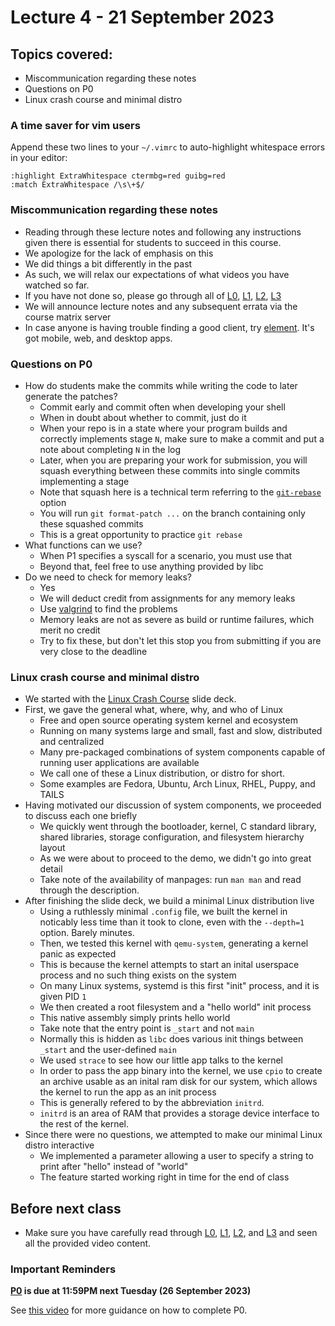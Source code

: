 # Lecture 4 - 21 September 2023

## Topics covered:

* Miscommunication regarding these notes
* Questions on P0
* Linux crash course and minimal distro

### A time saver for vim users

Append these two lines to your `~/.vimrc` to auto-highlight whitespace errors in your editor:

```
:highlight ExtraWhitespace ctermbg=red guibg=red
:match ExtraWhitespace /\s\+$/
```

### Miscommunication regarding these notes

* Reading through these lecture notes and following any instructions given there is essential for students to succeed in this course.
* We apologize for the lack of emphasis on this
* We did things a bit differently in the past
* As such, we will relax our expectations of what videos you have watched so far.
* If you have not done so, please go through all of [L0](L00.md), [L1](L01.md), [L2](L02.md), [L3](L03.md)
* We will announce lecture notes and any subsequent errata via the course matrix server
* In case anyone is having trouble finding a good client, try [element](https://element.io/). It's got mobile, web, and desktop apps.

### Questions on P0

* How do students make the commits while writing the code to later generate the patches?
	* Commit early and commit often when developing your shell
	* When in doubt about whether to commit, just do it
	* When your repo is in a state where your program builds and correctly implements stage `N`, make sure to make a commit and put a note about completing `N` in the log
	* Later, when you are preparing your work for submission, you will squash everything between these commits into single commits implementing a stage
	* Note that squash here is a technical term referring to the [`git-rebase`](https://git-scm.com/docs/git-rebase) option
	* You will run `git format-patch ...` on the branch containing only these squashed commits
	* This is a great opportunity to practice `git rebase` 
* What functions can we use?
	* When P1 specifies a syscall for a scenario, you must use that
	* Beyond that, feel free to use anything provided by libc
* Do we need to check for memory leaks?
	* Yes
	* We will deduct credit from assignments for any memory leaks
	* Use [valgrind](https://valgrind.org/) to find the problems
	* Memory leaks are not as severe as build or runtime failures, which merit no credit
	* Try to fix these, but don't let this stop you from submitting if you are very close to the deadline

### Linux crash course and minimal distro

* We started with the [Linux Crash Course](/slides/linux_crash_course.html) slide deck.
* First, we gave the general what, where, why, and who of Linux
	* Free and open source operating system kernel and ecosystem
	* Running on many systems large and small, fast and slow, distributed and centralized
	* Many pre-packaged combinations of system components capable of running user applications are available
	* We call one of these a Linux distribution, or distro for short.
	* Some examples are Fedora, Ubuntu, Arch Linux, RHEL, Puppy, and TAILS
* Having motivated our discussion of system components, we proceeded to discuss each one briefly
	* We quickly went through the bootloader, kernel, C standard library, shared libraries, storage configuration, and filesystem hierarchy layout
	* As we were about to proceed to the demo, we didn't go into great detail
	* Take note of the availability of manpages: run `man man` and read through the description.
* After finishing the slide deck, we build a minimal Linux distribution live
	* Using a ruthlessly minimal `.config` file, we built the kernel in noticably less time than it took to clone, even with the `--depth=1` option. Barely minutes.
	* Then, we tested this kernel with `qemu-system`, generating a kernel panic as expected
	* This is because the kernel attempts to start an inital userspace process and no such thing exists on the system
	* On many Linux systems, systemd is this first "init" process, and it is given PID `1`
	* We then created a root filesystem and a "hello world" init process
	* This native assembly simply prints hello world
	* Take note that the entry point is `_start` and not `main`
	* Normally this is hidden as `libc` does various init things between `_start` and the user-defined `main`
	* We used `strace` to see how our little app talks to the kernel
	* In order to pass the app binary into the kernel, we use `cpio` to create an archive usable as an inital ram disk for our system, which allows the kernel to run the app as an init process
	* This is generally refered to by the abbreviation `initrd`. 
	* `initrd` is an area of RAM that provides a storage device interface to the rest of the kernel.
* Since there were no questions, we attempted to make our minimal Linux distro interactive
	* We implemented a parameter allowing a user to specify a string to print after "hello" instead of "world"
	* The feature started working right in time for the end of class

## Before next class

* Make sure you have carefully read through [L0](L00.md), [L1](L01.md), [L2](L02.md), and [L3](L03.md) and seen all the provided video content. 

### Important Reminders

**[P0](../assignments/P0.md) is due at 11:59PM next Tuesday (26 September 2023)**

See [this video](https://www.youtube.com/watch?v=JqljsuVaUIU) for more guidance on how to complete P0.
